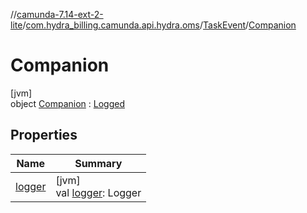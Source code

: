 //[camunda-7.14-ext-2-lite](../../../../index.md)/[com.hydra_billing.camunda.api.hydra.oms](../../index.md)/[TaskEvent](../index.md)/[Companion](index.md)

# Companion

[jvm]\
object [Companion](index.md) : [Logged](../../../com.hydra_billing.camunda.Logger/-logged/index.md)

## Properties

| Name | Summary |
|---|---|
| [logger](logger.md) | [jvm]<br>val [logger](logger.md): Logger |
